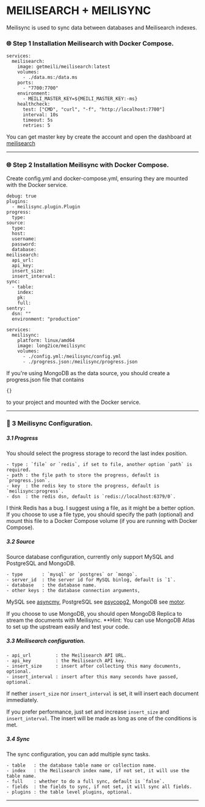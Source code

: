 # MEILISEARCH + MEILISYNC

Meilisync is used to sync data between databases and Meilisearch indexes.<br />
### 🌐 Step 1 Installation Meilisearch with Docker Compose.
````
services:
  meilisearch:
    image: getmeili/meilisearch:latest
    volumes:
      - ./data.ms:/data.ms
    ports:
      - "7700:7700"
    environment:
      - MEILI_MASTER_KEY=${MEILI_MASTER_KEY:-ms}
    healthcheck:
      test: ["CMD", "curl", "-f", "http://localhost:7700"]
      interval: 10s
      timeout: 5s
      retries: 5
````
You can get master key by create the account and open the dashboard at [meilisearch](https://cloud.meilisearch.com/login)
_______

### 🌐 Step 2 Installation Meilisync with Docker Compose.
Create config.yml and docker-compose.yml, ensuring they are mounted with the Docker service.
````
debug: true
plugins:
  - meilisync.plugin.Plugin
progress:
  type:
source:
  type: 
  host: 
  username: 
  password: 
  database: 
meilisearch:
  api_url: 
  api_key: 
  insert_size: 
  insert_interval: 
sync:
  - table: 
    index: 
    pk: 
    full: 
sentry:
  dsn: ""
  environment: "production"
````

````
services:
  meilisync:
    platform: linux/amd64
    image: long2ice/meilisync
    volumes:
      - ./config.yml:/meilisync/config.yml
      - ./progress.json:/meilisync/progress.json
````
If you're using MongoDB as the data source, you should create a progress.json file that contains
````
{}
````
to your project and mounted with the Docker service.
_______
### 📝 3 Meilisync Configuration.
##### 3.1 Progress
You should select the progress storage to record the last index position.
````
- type : `file` or `redis`, if set to file, another option `path` is required.
- path : the file path to store the progress, default is `progress.json`.
- key  : the redis key to store the progress, default is `meilisync:progress`.
- dsn  : the redis dsn, default is `redis://localhost:6379/0`.
````

I think Redis has a bug. I suggest using a file, as it might be a better option.
If you choose to use a file type, you should specify the path (optional) and mount this file to a Docker Compose volume (if you are running with Docker Compose).

##### 3.2 Source
Source database configuration, currently only support MySQL and PostgreSQL and MongoDB.
````
- type       : `mysql` or `postgres` or `mongo`.
- server_id  : the server id for MySQL binlog, default is `1`.
- database   : the database name.
- other keys : the database connection arguments,
````
MySQL see [asyncmy](https://github.com/long2ice/asyncmy),
PostgreSQL see [psycopg2](https://www.psycopg.org/docs/usage.html),
MongoDB see [motor](https://motor.readthedocs.io/en/stable/).

If you choose to use MongoDB, you should open MongoDB Replica to stream the documents with Meilisync.
**Hint: You can use MongoDB Atlas to set up the upstream easily and test your code.

##### 3.3 Meilisearch configuration.
````
- api_url         : the Meilisearch API URL.
- api_key         : the Meilisearch API key.
- insert_size     : insert after collecting this many documents, optional.
- insert_interval : insert after this many seconds have passed, optional.
````
If nether `insert_size` nor `insert_interval` is set, it will insert each document immediately.

If you prefer performance, just set and increase `insert_size` and `insert_interval`. The insert will be made as long as
one of the conditions is met.

##### 3.4 Sync
The sync configuration, you can add multiple sync tasks.
````
- table   : the database table name or collection name.
- index   : the Meilisearch index name, if not set, it will use the table name.
- full    : whether to do a full sync, default is `false`.
- fields  : the fields to sync, if not set, it will sync all fields.
- plugins : the table level plugins, optional.
````
_______

















